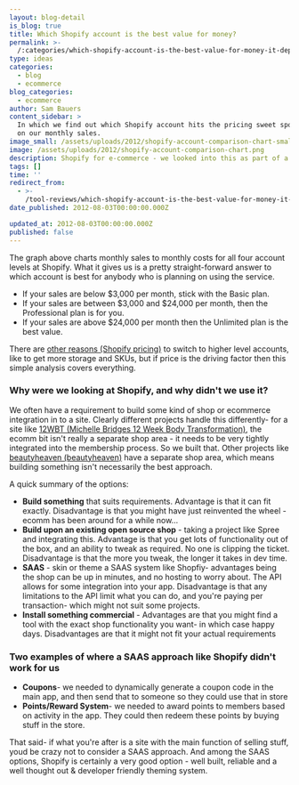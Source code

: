 ```yaml
---
layout: blog-detail
is_blog: true
title: Which Shopify account is the best value for money?
permalink: >-
  /:categories/which-shopify-account-is-the-best-value-for-money-it-depends-of-course/
type: ideas
categories:
  - blog
  - ecommerce
blog_categories:
  - ecommerce
author: Sam Bauers
content_sidebar: >
  In which we find out which Shopify account hits the pricing sweet spot based
  on our monthly sales.
image_small: /assets/uploads/2012/shopify-account-comparison-chart-small.png
image: /assets/uploads/2012/shopify-account-comparison-chart.png
description: Shopify for e-commerce - we looked into this as part of a recent assessment.
tags: []
time: ''
redirect_from:
  - >-
    /tool-reviews/which-shopify-account-is-the-best-value-for-money-it-depends-of-course/
date_published: 2012-08-03T00:00:00.000Z

updated_at: 2012-08-03T00:00:00.000Z
published: false
---
```


The graph above charts monthly sales to monthly costs for all four account levels at Shopify. What it gives us is a pretty straight-forward answer to which account is best for anybody who is planning on using the service.

* If your sales are below $3,000 per month, stick with the Basic plan.
* If your sales are between $3,000 and $24,000 per month, then the Professional plan is for you.
* If your sales are above $24,000 per month then the Unlimited plan is the best value.

There are [other reasons (Shopify pricing)](http://www.shopify.com/pricing) to switch to higher level accounts, like to get more storage and SKUs, but if price is the driving factor then this simple analysis covers everything.

### Why were we looking at Shopify, and why didn't we use it?

We often have a requirement to build some kind of shop or ecommerce integration in to a site. Clearly different projects handle this differently- for a site like [12WBT (Michelle Bridges 12 Week Body Transformation)](/portfolio/12wbt/), the ecomm bit isn't really a separate shop area - it needs to be very tightly integrated into the membership process. So we built that. Other projects like [beautyheaven (beautyheaven)](/portfolio/beautyheaven/) have a separate shop area, which means building something isn't necessarily the best approach.

A quick summary of the options:

* **Build something** that suits requirements. Advantage is that it can fit exactly. Disadvantage is that you might have just reinvented the wheel - ecomm has been around for a while now…
* **Build upon an existing open source shop** - taking a project like Spree and integrating this. Advantage is that you get lots of functionality out of the box, and an ability to tweak as required. No one is clipping the ticket. Disadvantage is that the more you tweak, the longer it takes in dev time.
* **SAAS** - skin or theme a SAAS system like Shopfiy- advantages being the shop can be up in minutes, and no hosting to worry about. The API allows for some integration into your app. Disadvantage is that any limitations to the API limit what you can do, and you're paying per transaction- which might not suit some projects.
* **Install something commercial** - Advantages are that you might find a tool with the exact shop functionality you want- in which case happy days. Disadvantages are that it might not fit your actual requirements

### Two examples of where a SAAS approach like Shopify didn't work for us

* **Coupons**- we needed to dynamically generate a coupon code in the main app, and then send that to someone so they could use that in store
* **Points/Reward System**- we needed to award points to members based on activity in the app. They could then redeem these points by buying stuff in the store.

That said- if what you're after is a site with the main function of selling stuff, youd be crazy not to consider a SAAS approach. And among the SAAS options, Shopify is certainly a very good option - well built, reliable and a well thought out & developer friendly theming system.
